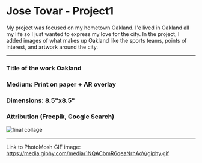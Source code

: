 # Jose Tovar - Project1

My project was focused on my hometown Oakland. I'e lived in Oakland all my life so I just wanted to express my love for the city. In the project, I added images of what makes up Oakland like the sports teams, points of interest, and artwork around the city.
***

### Title of the work Oakland <br>
### Medium: Print on paper + AR overlay <br>
### Dimensions: 8.5"x8.5" <br>
### Attribution (Freepik, Google Search)

![final collage](https://imgur.com/a/TDQJwnB)
***

Link to PhotoMosh GIF image: https://media.giphy.com/media/1NQACbmR6qeaNrhAoV/giphy.gif
